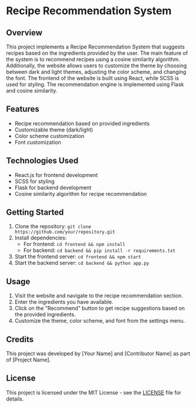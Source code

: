 # Recipe Recommendation System

## Overview
This project implements a Recipe Recommendation System that suggests recipes based on the ingredients provided by the user. The main feature of the system is to recommend recipes using a cosine similarity algorithm. Additionally, the website allows users to customize the theme by choosing between dark and light themes, adjusting the color scheme, and changing the font. The frontend of the website is built using React, while SCSS is used for styling. The recommendation engine is implemented using Flask and cosine similarity.

## Features
- Recipe recommendation based on provided ingredients
- Customizable theme (dark/light)
- Color scheme customization
- Font customization

## Technologies Used
- React.js for frontend development
- SCSS for styling
- Flask for backend development
- Cosine similarity algorithm for recipe recommendation

## Getting Started
1. Clone the repository: `git clone https://github.com/your/repository.git`
2. Install dependencies:
   - For frontend: `cd frontend && npm install`
   - For backend: `cd backend && pip install -r requirements.txt`
3. Start the frontend server: `cd frontend && npm start`
4. Start the backend server: `cd backend && python app.py`

## Usage
1. Visit the website and navigate to the recipe recommendation section.
2. Enter the ingredients you have available.
3. Click on the "Recommend" button to get recipe suggestions based on the provided ingredients.
4. Customize the theme, color scheme, and font from the settings menu.

## Credits
This project was developed by [Your Name] and [Contributor Name] as part of [Project Name].

## License
This project is licensed under the MIT License - see the [LICENSE](LICENSE) file for details.

